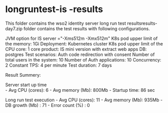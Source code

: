 # longruntest-is -results

This folder contains the wso2 identity server long run test resultsresults-day7.zip folder contains the test results with following configurations.

JVM option for IS server  ="-Xms512m -Xmx512m"
K8s pod upper limit of the memory: 1Gi
Deployment:  Kubernetes cluster
K8s pod upper limit of the CPU core:  1 core
product: IS mini  version with extract web apps
DB: postgres
Test scenarios: Auth code redirection with consent
Number of total users in the system: 10
Number of Auth applications: 10
Concurrency: 2
Constant TPS: 4 per minute
Test duration: 7 days

Result Summery:

  Server start up time		
    - Avg CPU (cores): 6
    - Avg memory (Mb): 800Mb
    - Startup time: 86 sec

   Long run test execution
    - Avg CPU (cores): 11
    - Avg memory (Mb): 935Mb
    - DB growth (Mb) : 71
    - Error count (%) : 0


